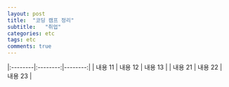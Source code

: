 ```yaml
---
layout: post
title:  "코딩 캠프 정리"
subtitle:   "취업"
categories: etc
tags: etc
comments: true
---
```


|:--------|:--------:|--------:|
| 내용 11 | 내용 12 | 내용 13 |
| 내용 21 | 내용 22 | 내용 23 |
